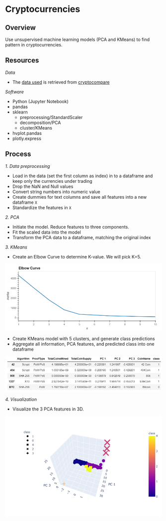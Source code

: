 # Cryptocurrencies

## Overview
Use unsupervised machine learning models (PCA and KMeans) to find pattern in cryptocurrencies. 

## Resources
*Data*
- The [data used](https://github.com/jjin92/Cryptocurrencies/blob/master/challenge/Resources/crypto_data.csv) is retrieved from [cryptocompare](https://min-api.cryptocompare.com/data/all/coinlist)

*Software*
- Python (Jupyter Notebook)
- pandas
- sklearn
    - preprocessing/StandardScaler
    - decomposition/PCA
    - cluster/KMeans
- hvplot.pandas
- plotly.express

## Process
*1. Data preprocessing*
- Load in the data (set the first column as index) in to a dataframe and keep only the currencies under trading
- Drop the NaN and Null values
- Convert string numbers into numeric value
- Create dummies for text columns and save all features into a new dataframe `X`
- Standardize the features in `X`

*2. PCA*
- Initiate the model. Reduce features to three components.
- Fit the scaled data into the model
- Transform the PCA data to a dataframe, matching the original index

*3. KMeans*
- Create an Elbow Curve to determine K-value. We will pick K=5.

![elbow_curve](https://github.com/jjin92/Cryptocurrencies/blob/master/challenge/img/elbow_curve.png)
- Create KMeans model with 5 clusters, and generate class predictions
- Aggregate all information, PCA features, and predicted class into one dataframe

![clustered_Df](https://github.com/jjin92/Cryptocurrencies/blob/master/challenge/img/cluster_df.PNG)

*4. Visualization*
- Visualize the 3 PCA features in 3D.

![PCA_3D](https://github.com/jjin92/Cryptocurrencies/blob/master/challenge/img/PCA_3D.png)